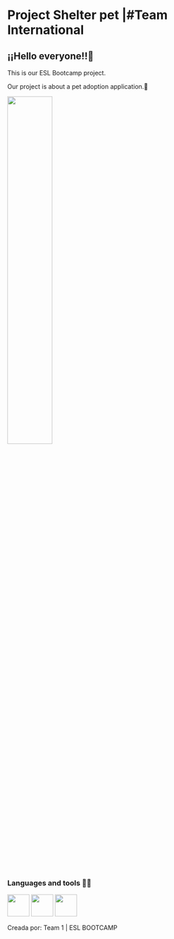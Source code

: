 # Project Shelter pet |#Team International

<h2>¡¡Hello everyone!!👋</h2>

This is our ESL Bootcamp project.

Our project is about a pet adoption application.🐾

<img align="center" width="45%"   alt="" src="https://i.postimg.cc/9Mm5m3Mz/Shelter-pet-app.jpg" />

<br>
<h3>Languages ​​and tools 👩‍💻</h3>

<code><img height="50" src="https://upload.wikimedia.org/wikipedia/commons/thumb/6/61/HTML5_logo_and_wordmark.svg/1024px-HTML5_logo_and_wordmark.svg.png"></code>
<code><img height="50" src="https://upload.wikimedia.org/wikipedia/commons/thumb/d/d5/CSS3_logo_and_wordmark.svg/544px-CSS3_logo_and_wordmark.svg.png"></code>
<code><img height="50" src="https://1000marcas.net/wp-content/uploads/2020/11/JavaScript-logo.png"></code>
<br>

<p>Creada por: Team 1 | ESL BOOTCAMP </p>
